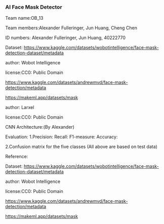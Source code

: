 ### AI Face Mask Detector

Team name:OB_13

Team members:Alexander Fulleringer, Jun Huang, Cheng Chen

ID numbers: Alexander Fulleringer, Jun Huang, 40222770

Dataset: https://www.kaggle.com/datasets/wobotintelligence/face-mask-detection-dataset/metadata

author: Wobot Intelligence

license:CC0: Public Domain 

https://www.kaggle.com/datasets/andrewmvd/face-mask-detection/metadata

https://makeml.app/datasets/mask

author: Larxel

license:CC0: Public Domain

CNN Architecture:(By Alexander)

Evaluation:
1.Precision:
Recall:
F1-measure:
Accuracy:

2.Confusion matrix for the five classes
(All above are based on test data)

Reference:

Dataset: https://www.kaggle.com/datasets/wobotintelligence/face-mask-detection-dataset/metadata

author: Wobot Intelligence

license:CC0: Public Domain 

https://www.kaggle.com/datasets/andrewmvd/face-mask-detection/metadata

https://makeml.app/datasets/mask


